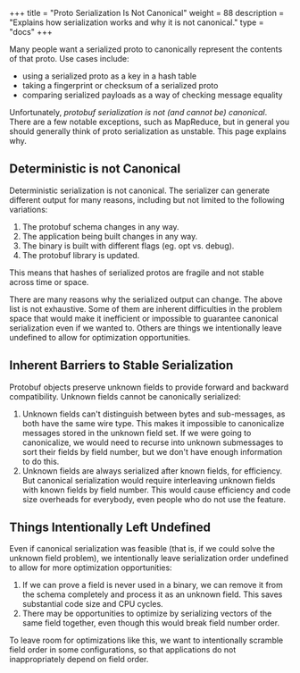 +++
title = "Proto Serialization Is Not Canonical"
weight = 88
description = "Explains how serialization works and why it is not canonical."
type = "docs"
+++

<!--*
# Document freshness: For more information, see go/fresh-source.
freshness: { owner: 'esrauch' reviewed: '2025-01-09' }
*-->

Many people want a serialized proto to canonically represent the contents of
that proto. Use cases include:

*   using a serialized proto as a key in a hash table
*   taking a fingerprint or checksum of a serialized proto
*   comparing serialized payloads as a way of checking message equality

Unfortunately, *protobuf serialization is not (and cannot be) canonical*. There
are a few notable exceptions, such as MapReduce, but in general you should
generally think of proto serialization as unstable. This page explains why.

## Deterministic is not Canonical

Deterministic serialization is not canonical. The serializer can generate
different output for many reasons, including but not limited to the following
variations:

1.  The protobuf schema changes in any way.
1.  The application being built changes in any way.
1.  The binary is built with different flags (eg. opt vs. debug).
1.  The protobuf library is updated.

This means that hashes of serialized protos are fragile and not stable across
time or space.

There are many reasons why the serialized output can change. The above list is
not exhaustive. Some of them are inherent difficulties in the problem space that
would make it inefficient or impossible to guarantee canonical serialization
even if we wanted to. Others are things we intentionally leave undefined to
allow for optimization opportunities.

## Inherent Barriers to Stable Serialization

Protobuf objects preserve unknown fields to provide forward and backward
compatibility. Unknown fields cannot be canonically serialized:

1.  Unknown fields can't distinguish between bytes and sub-messages, as both
    have the same wire type. This makes it impossible to canonicalize messages
    stored in the unknown field set. If we were going to canonicalize, we would
    need to recurse into unknown submessages to sort their fields by field
    number, but we don't have enough information to do this.
1.  Unknown fields are always serialized after known fields, for efficiency. But
    canonical serialization would require interleaving unknown fields with known
    fields by field number. This would cause efficiency and code size overheads
    for everybody, even people who do not use the feature.

## Things Intentionally Left Undefined

Even if canonical serialization was feasible (that is, if we could solve the
unknown field problem), we intentionally leave serialization order undefined to
allow for more optimization opportunities:

1.  If we can prove a field is never used in a binary, we can remove it from the
    schema completely and process it as an unknown field. This saves substantial
    code size and CPU cycles.
2.  There may be opportunities to optimize by serializing vectors of the same
    field together, even though this would break field number order.

To leave room for optimizations like this, we want to intentionally scramble
field order in some configurations, so that applications do not inappropriately
depend on field order.
